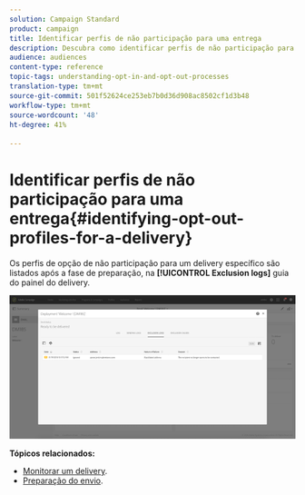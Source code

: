 ```yaml
---
solution: Campaign Standard
product: campaign
title: Identificar perfis de não participação para uma entrega
description: Descubra como identificar perfis de não participação para um delivery.
audience: audiences
content-type: reference
topic-tags: understanding-opt-in-and-opt-out-processes
translation-type: tm+mt
source-git-commit: 501f52624ce253eb7b0d36d908ac8502cf1d3b48
workflow-type: tm+mt
source-wordcount: '48'
ht-degree: 41%

---
```



# Identificar perfis de não participação para uma entrega{#identifying-opt-out-profiles-for-a-delivery}

Os perfis de opção de não participação para um delivery específico são listados após a fase de preparação, na **[!UICONTROL Exclusion logs]** guia do painel do delivery.

![](assets/exclusion_blocklisting.png)

**Tópicos relacionados:**

* [Monitorar um delivery](../../sending/using/monitoring-a-delivery.md#exclusion-logs).
* [Preparação do envio](../../sending/using/preparing-the-send.md).

